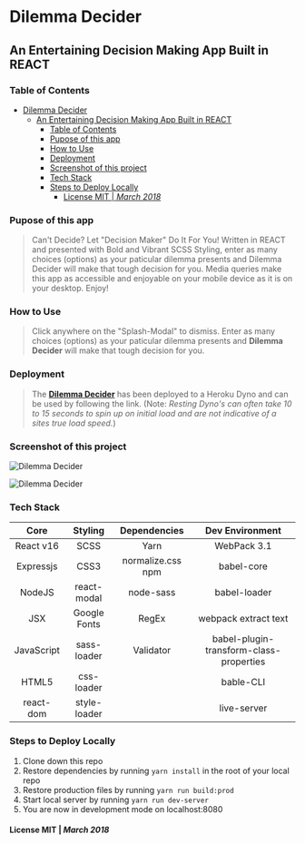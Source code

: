 # Dilemma Decider

## An Entertaining Decision Making App Built in REACT

### Table of Contents
- [Dilemma Decider](#dilemma-decider)
    - [An Entertaining Decision Making App Built in REACT](#an-entertaining-decision-making-app-built-in-react)
        - [Table of Contents](#table-of-contents)
        - [Pupose of this app](#pupose-of-this-app)
        - [How to Use](#how-to-use)
        - [Deployment](#deployment)
        - [Screenshot of this project](#screenshot-of-this-project)
        - [Tech Stack](#tech-stack)
        - [Steps to Deploy Locally](#steps-to-deploy-locally)
            - [License MIT | *March 2018*](#license-mit-march-2018)

### Pupose of this app
>Can't Decide? Let "Decision Maker" Do It For You! Written in REACT and presented with Bold and Vibrant SCSS Styling, enter as many choices (options) as your paticular dilemma presents and Dilemma Decider will make that tough decision for you. Media queries make this app as accessible and enjoyable on your mobile device as it is on your desktop. Enjoy!

### How to Use

> Click anywhere on the "Splash-Modal" to dismiss. Enter as many choices (options) as your paticular dilemma presents and **Dilemma Decider** will make that tough decision for you.

### Deployment

>The **[Dilemma Decider](https://dilemma-decider.herokuapp.com/ "Dilemma Decider")** has been deployed to a Heroku Dyno and can be used by following the link. (Note: *Resting Dyno's can often take 10 to 15 seconds to spin up on initial load and are not indicative of a sites true load speed.*)

### Screenshot of this project

![Dilemma Decider](https://raw.github.com/captnwalker/dilemma-decider/master/screenshots/screenshot1.gif "Dilemma Decider")

![Dilemma Decider](https://raw.github.com/captnwalker/dilemma-decider/master/screenshots/screenshot2.jpg "Dilemma Decider")

### Tech Stack

| Core | Styling | Dependencies | Dev Environment
| :---: | :---: | :---: | :---: |
| React v16| SCSS | Yarn | WebPack 3.1
| Expressjs | CSS3 |normalize.css npm | babel-core
| NodeJS | react-modal | node-sass | babel-loader
| JSX | Google Fonts | RegEx  | webpack extract text
| JavaScript | sass-loader | Validator | babel-plugin-transform-class-properties
| HTML5 | css-loader |  | bable-CLI
| react-dom | style-loader |  | live-server |  |

### Steps to Deploy Locally

1. Clone down this repo
2. Restore dependencies by running `yarn install` in the root of your local repo
3. Restore production files by running `yarn run build:prod`
4. Start local server by running `yarn run dev-server`
5. You are now in development mode on localhost:8080

#### License MIT | *March 2018*
